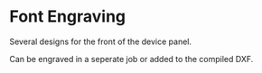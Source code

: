 Font Engraving
==============

Several designs for the front of the device panel.

Can be engraved in a seperate job or added to the compiled DXF.
